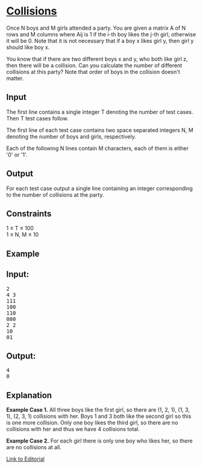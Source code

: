 # [Collisions](https://www.codechef.com/LTIME37/problems/LCOLLIS)

Once N boys and M girls attended a party. You are given a matrix A of N rows and M columns where Aij is 1 if the i-th boy likes the j-th girl, otherwise it will be 0. Note that it is not necessary that if a boy x likes girl y, then girl y should like boy x.</br>

You know that if there are two different boys x and y, who both like girl z, then there will be a collision. Can you calculate the number of different collisions at this party? Note that order of boys in the collision doesn't matter.</br>

## Input
The first line contains a single integer T denoting the number of test cases. Then T test cases follow.</br>

The first line of each test case contains two space separated integers N, M denoting the number of boys and girls, respectively.</br>

Each of the following N lines contain M characters, each of them is either '0' or '1'.</br>

## Output
For each test case output a single line containing an integer corresponding to the number of collisions at the party.</br>

## Constraints
1 ≤ T ≤ 100</br>
1 ≤ N, M ≤ 10</br>

## Example
## Input:
<pre>
2
4 3
111
100
110
000
2 2
10
01
</pre>

## Output:
<pre>
4
0
</pre>

## Explanation
**Example Case 1.** All three boys like the first girl, so there are (1, 2, 1), (1, 3, 1), (2, 3, 1) collisions with her. Boys 1 and 3 both like the second girl so this is one more collision. Only one boy likes the third girl, so there are no collisions with her and thus we have 4 collisions total.</br>

**Example Case 2.** For each girl there is only one boy who likes her, so there are no collisions at all.</br>

[Link to Editorial](http://discuss.codechef.com/problems/LCOLLIS)
